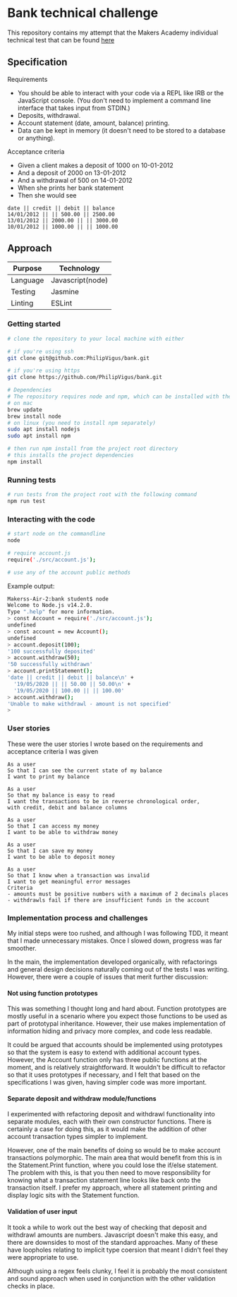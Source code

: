 # Bank technical challenge

This repository contains my attempt that the Makers Academy individual technical test that can be found [here](https://github.com/makersacademy/course/blob/master/individual_challenges/bank_tech_test.md)

## Specification

Requirements
- You should be able to interact with your code via a REPL like IRB or the JavaScript console. (You don't need to implement a command line interface that takes input from STDIN.)
- Deposits, withdrawal.
- Account statement (date, amount, balance) printing.
- Data can be kept in memory (it doesn't need to be stored to a database or anything).

Acceptance criteria
- Given a client makes a deposit of 1000 on 10-01-2012
- And a deposit of 2000 on 13-01-2012
- And a withdrawal of 500 on 14-01-2012
- When she prints her bank statement
- Then she would see

```
date || credit || debit || balance
14/01/2012 || || 500.00 || 2500.00
13/01/2012 || 2000.00 || || 3000.00
10/01/2012 || 1000.00 || || 1000.00
```
## Approach

| Purpose  	| Technology       	|
|----------	|------------------	|
| Language 	| Javascript(node) 	|
| Testing  	| Jasmine          	|
| Linting   | ESLint            |

### Getting started

```bash
# clone the repository to your local machine with either

# if you're using ssh
git clone git@github.com:PhilipVigus/bank.git

# if you're using https
git clone https://github.com/PhilipVigus/bank.git

# Dependencies
# The repository requires node and npm, which can be installed with the following commands
# on mac
brew update
brew install node
# on linux (you need to install npm separately)
sudo apt install nodejs
sudo apt install npm

# then run npm install from the project root directory
# this installs the project dependencies
npm install
```

### Running tests

```bash
# run tests from the project root with the following command
npm run test
```

### Interacting with the code

```bash
# start node on the commandline
node

# require account.js
require('./src/account.js');

# use any of the account public methods
```

Example output:

```bash
Makerss-Air-2:bank student$ node
Welcome to Node.js v14.2.0.
Type ".help" for more information.
> const Account = require('./src/account.js');
undefined
> const account = new Account();
undefined
> account.deposit(100);
'100 successfully deposited'
> account.withdraw(50);
'50 successfully withdrawn'
> account.printStatement();
'date || credit || debit || balance\n' +
  '19/05/2020 || || 50.00 || 50.00\n' +
  '19/05/2020 || 100.00 || || 100.00'
> account.withdraw();
'Unable to make withdrawl - amount is not specified'
> 
```

### User stories

These were the user stories I wrote based on the requirements and acceptance criteria I was given

```
As a user
So that I can see the current state of my balance
I want to print my balance

As a user
So that my balance is easy to read
I want the transactions to be in reverse chronological order,
with credit, debit and balance columns

As a user
So that I can access my money
I want to be able to withdraw money

As a user
So that I can save my money
I want to be able to deposit money

As a user
So that I know when a transaction was invalid
I want to get meaningful error messages
Criteria
- amounts must be positive numbers with a maximum of 2 decimals places
- withdrawls fail if there are insufficient funds in the account
```

### Implementation process and challenges

My initial steps were too rushed, and although I was following TDD, it meant that I made unnecessary mistakes. Once I slowed down, progress was far smoother.

In the main, the implementation developed organically, with refactorings and general design decisions naturally coming out of the tests I was writing. However, there were a couple of issues that merit further discussion:

#### Not using function prototypes

This was something I thought long and hard about. Function prototypes are mostly useful in a scenario where you expect those functions to be used as part of prototypal inheritance. However, their use makes implementation of information hiding and privacy more complex, and code less readable.

It could be argued that accounts should be implemented using prototypes so that the system is easy to extend with additional account types. However, the Account function only has three public functions at the moment, and is relatively straightforward. It wouldn't be difficult to refactor so that it uses prototypes if necessary, and I felt that based on the specifications I was given, having simpler code was more important.

#### Separate deposit and withdraw module/functions

I experimented with refactoring deposit and withdrawl functionality into separate modules, each with their own constructor functions. There is certainly a case for doing this, as it would make the addition of other account transaction types simpler to implement.

However, one of the main benefits of doing so would be to make account transactions polymorphic. The main area that would benefit from this is in the Statement.Print function, where you could lose the if/else statement. The problem with this, is that you then need to move responsibility for knowing what a transaction statement line looks like back onto the transaction itself. I prefer my approach, where all statement printing and display logic sits with the Statement function.

#### Validation of user input

It took a while to work out the best way of checking that deposit and withdrawl amounts are numbers. Javascript doesn't make this easy, and there are downsides to most of the standard approaches. Many of these have loopholes relating to implicit type coersion that meant I didn't feel they were appropriate to use.

Although using a regex feels clunky, I feel it is probably the most consistent and sound approach when used in conjunction with the other validation checks in place.

